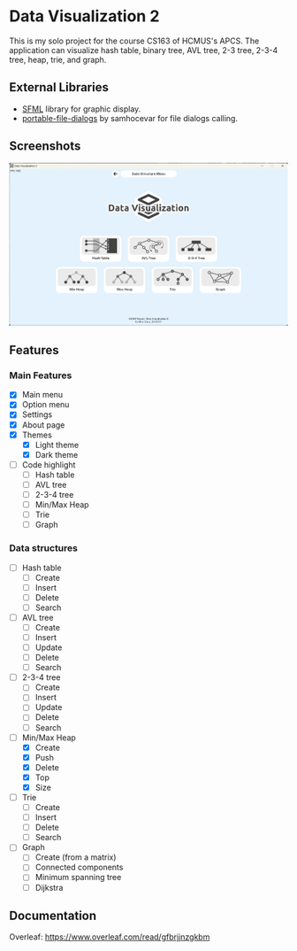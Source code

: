 # Data Visualization 2
This is my solo project for the course CS163 of HCMUS's APCS. The application can visualize hash table, binary tree, 
AVL tree, 2-3 tree, 2-3-4 tree, heap, trie, and graph.

## External Libraries
- [SFML](https://github.com/SFML/SFML) library for graphic display.
- [portable-file-dialogs](https://github.com/samhocevar/portable-file-dialogs) by samhocevar for file dialogs calling.

## Screenshots
![Option Menu](demo.png)

## Features

### Main Features
- [x] Main menu
- [x] Option menu
- [x] Settings 
- [x] About page
- [x] Themes
  - [x] Light theme
  - [x] Dark theme
- [ ] Code highlight
  - [ ] Hash table
  - [ ] AVL tree
  - [ ] 2-3-4 tree
  - [ ] Min/Max Heap
  - [ ] Trie
  - [ ] Graph

### Data structures

- [ ] Hash table 
  - [ ] Create
  - [ ] Insert
  - [ ] Delete 
  - [ ] Search
- [ ] AVL tree
  - [ ] Create
  - [ ] Insert
  - [ ] Update
  - [ ] Delete
  - [ ] Search
- [ ] 2-3-4 tree
  - [ ] Create
  - [ ] Insert
  - [ ] Update
  - [ ] Delete
  - [ ] Search
- [ ] Min/Max Heap
  - [x] Create
  - [x] Push
  - [x] Delete
  - [x] Top
  - [x] Size
- [ ] Trie
  - [ ] Create
  - [ ] Insert
  - [ ] Delete
  - [ ] Search
- [ ] Graph
  - [ ] Create (from a matrix)
  - [ ] Connected components
  - [ ] Minimum spanning tree
  - [ ] Dijkstra

## Documentation
Overleaf: https://www.overleaf.com/read/gfbrjjnzgkbm


